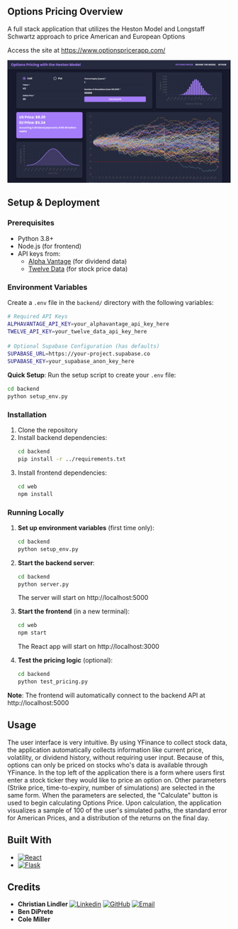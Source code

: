 ## Options Pricing Overview
A full stack application that utilizes the Heston Model and Longstaff Schwartz approach to price American and European Options

Access the site at https://www.optionspricerapp.com/

![App Screenshot](images/app_pic.png)

## Setup & Deployment

### Prerequisites
- Python 3.8+
- Node.js (for frontend)
- API keys from:
  - [Alpha Vantage](https://www.alphavantage.co/support/#api-key) (for dividend data)
  - [Twelve Data](https://twelvedata.com/) (for stock price data)

### Environment Variables
Create a `.env` file in the `backend/` directory with the following variables:

```bash
# Required API Keys
ALPHAVANTAGE_API_KEY=your_alphavantage_api_key_here
TWELVE_API_KEY=your_twelve_data_api_key_here

# Optional Supabase Configuration (has defaults)
SUPABASE_URL=https://your-project.supabase.co
SUPABASE_KEY=your_supabase_anon_key_here
```

**Quick Setup**: Run the setup script to create your `.env` file:
```bash
cd backend
python setup_env.py
```

### Installation
1. Clone the repository
2. Install backend dependencies:
   ```bash
   cd backend
   pip install -r ../requirements.txt
   ```
3. Install frontend dependencies:
   ```bash
   cd web
   npm install
   ```

### Running Locally

1. **Set up environment variables** (first time only):
   ```bash
   cd backend
   python setup_env.py
   ```

2. **Start the backend server**:
   ```bash
   cd backend
   python server.py
   ```
   The server will start on http://localhost:5000

3. **Start the frontend** (in a new terminal):
   ```bash
   cd web
   npm start
   ```
   The React app will start on http://localhost:3000

4. **Test the pricing logic** (optional):
   ```bash
   cd backend
   python test_pricing.py
   ```

**Note**: The frontend will automatically connect to the backend API at http://localhost:5000

## Usage
The user interface is very intuitive. By using YFinance to collect stock data, the application automatically collects information like current price, volatility, or dividend history, without requiring user input. Because of this, options can only be priced on stocks who's data is available through YFinance.
In the top left of the application there is a form where users first enter a stock ticker they would like to price an option on. Other parameters (Strike price, time-to-expiry, number of simulations) are selected in the same form. When the parameters are selected, the "Calculate" button is used to begin calculating Options Price.
Upon calculation, the application visualizes a sample of 100 of the user's simulated paths, the standard error for American Prices, and a distribution of the returns on the final day.

## Built With
* <a href="https://reactjs.org/"><img src="https://img.shields.io/badge/React-20232A?style=for-the-badge&logo=react&logoColor=61DAFB" alt="React" width="100"></a>
* <a href="https://flask.palletsprojects.com/en/3.0.x/"><img src="https://flask.palletsprojects.com/en/3.0.x/_images/flask-horizontal.png" alt="Flask" width="100"></a>

## Credits
<ul>
   <li>
      <b>Christian Lindler</b>
      <a href="https://www.linkedin.com/in/christianlindler"><img src="https://cdn1.iconfinder.com/data/icons/logotypes/32/circle-linkedin-512.png" alt="Linkedin" width="30"></a>
      <a href="https://github.com/ChristianLindler"><img src="https://github.githubassets.com/assets/GitHub-Mark-ea2971cee799.png" alt="GitHub" width="30"></a>
      <a href="mailto:ChristianWLindler@gmail.com"><img src="https://static.vecteezy.com/system/resources/previews/016/716/465/non_2x/gmail-icon-free-png.png" alt="Email" width="30"></a>
   </li>
   <li>
      <b>
         Ben DiPrete
      </b>
   </li>
   <li>
      <b>
         Cole Miller
      </b>
   </li>
</ul>
